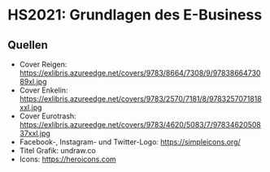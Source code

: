 # HS2021: Grundlagen des E-Business

## Quellen

- Cover Reigen: https://exlibris.azureedge.net/covers/9783/8664/7308/9/9783866473089xl.jpg
- Cover Enkelin: https://exlibris.azureedge.net/covers/9783/2570/7181/8/9783257071818xxl.jpg
- Cover Eurotrash: https://exlibris.azureedge.net/covers/9783/4620/5083/7/9783462050837xxl.jpg
- Facebook-, Instagram- und Twitter-Logo: https://simpleicons.org/
- Titel Grafik: undraw.co
- Icons: https://heroicons.com
